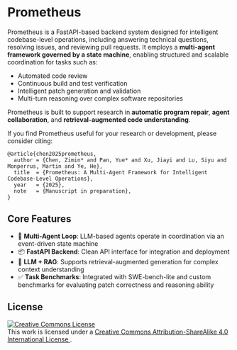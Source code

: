 # Prometheus

Prometheus is a FastAPI-based backend system designed for intelligent codebase-level operations, including answering technical questions, resolving issues, and reviewing pull requests. It employs a **multi-agent framework governed by a state machine**, enabling structured and scalable coordination for tasks such as:

* Automated code review
* Continuous build and test verification
* Intelligent patch generation and validation
* Multi-turn reasoning over complex software repositories

Prometheus is built to support research in **automatic program repair**, **agent collaboration**, and **retrieval-augmented code understanding**.

If you find Prometheus useful for your research or development, please consider citing:

```
@article{chen2025prometheus,
  author = {Chen, Zimin* and Pan, Yue* and Xu, Jiayi and Lu, Siyu and Monperrus, Martin and Ye, He},
  title  = {Prometheus: A Multi-Agent Framework for Intelligent Codebase-Level Operations},
  year   = {2025},
  note   = {Manuscript in preparation},
}
```

## Core Features

* 🔁 **Multi-Agent Loop**: LLM-based agents operate in coordination via an event-driven state machine
* 📦 **FastAPI Backend**: Clean API interface for integration and deployment
* 🧠 **LLM + RAG**: Supports retrieval-augmented generation for complex context understanding
* ✅ **Task Benchmarks**: Integrated with SWE-bench-lite and custom benchmarks for evaluating patch correctness and reasoning ability

## License

<a rel="license" href="http://creativecommons.org/licenses/by-sa/4.0/">
  <img alt="Creative Commons License" style="border-width:0" src="https://i.creativecommons.org/l/by-sa/4.0/88x31.png" />
</a><br />
This work is licensed under a
<a rel="license" href="http://creativecommons.org/licenses/by-sa/4.0/">
Creative Commons Attribution-ShareAlike 4.0 International License
</a>.

